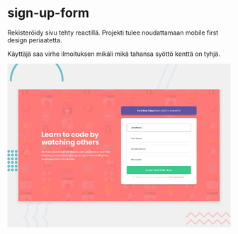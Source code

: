 # sign-up-form

Rekisteröidy sivu tehty reactillä.  Projekti tulee noudattamaan mobile first design periaatetta.

Käyttäjä saa virhe ilmoituksen mikäli mikä tahansa syöttö kenttä on tyhjä.

<img src="https://github.com/nikouusitalo/sign-up-form/blob/7e5b62b8eba0fbb285ca15296fce8c3dafcb54eb/app/public/images/desktop-preview.jpg">
